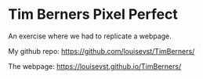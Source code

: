 # Tim Berners Pixel Perfect

An exercise where we had to replicate a webpage.

My github repo: https://github.com/louisevst/TimBerners/

The webpage: https://louisevst.github.io/TimBerners/
